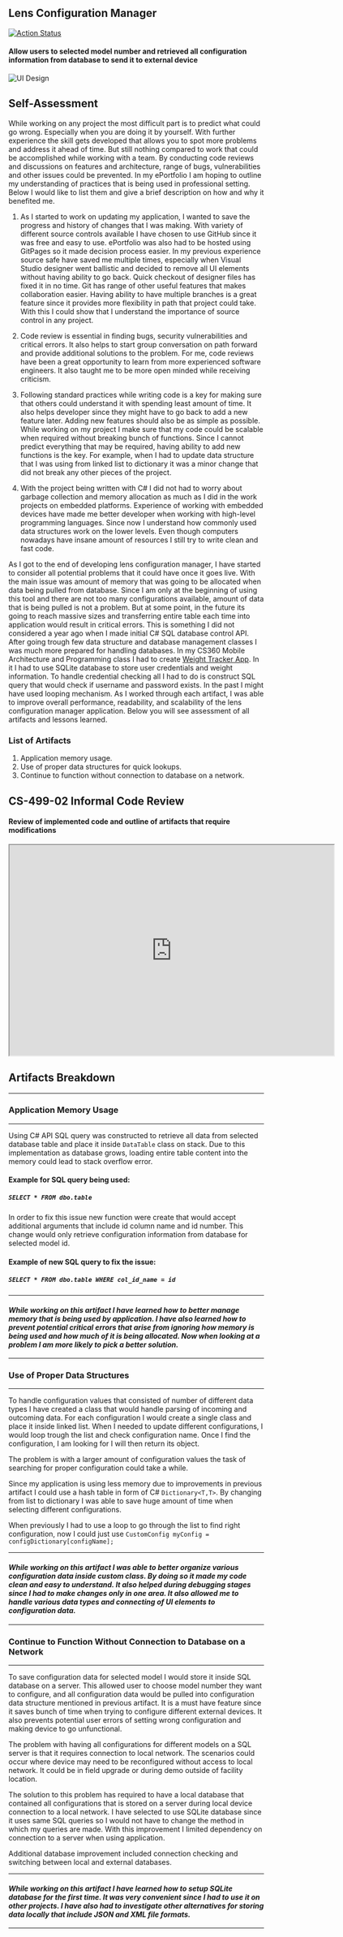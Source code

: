 ## **Lens Configuration Manager** 
[![Action Status](https://github.com/ruby/ruby/workflows/Windows/badge.svg)](https://github.com/SlavikSNHU/slavik-eportfolio/tree/master)
#### Allow users to selected model number and retrieved all configuration information from database to send it to external device
![UI Design](/GUI.PNG)
## **Self-Assessment**
While working on any project the most difficult part is to predict what could go wrong. Especially when you are doing it by yourself. With further experience the skill gets developed that allows you to spot more problems and address it ahead of time. But still nothing compared to work that could be accomplished while working with a team. By conducting code reviews and discussions on features and architecture, range of bugs, vulnerabilities and other issues could be prevented. 
In my ePortfolio I am hoping to outline my understanding of practices that is being used in professional setting. Below I would like to list them and give a brief description on how and why it benefited me.

1.	As I started to work on updating my application, I wanted to save the progress and history of changes that I was making. With variety of different source controls available I have chosen to use GitHub since it was free and easy to use. ePortfolio was also had to be hosted using GitPages so it made decision process easier. In my previous experience source safe have saved me multiple times, especially when Visual Studio designer went ballistic and decided to remove all UI elements without having ability to go back. Quick checkout of designer files has fixed it in no time. Git has range of other useful features that makes collaboration easier. Having ability to have multiple branches is a great feature since it provides more flexibility in path that project could take. With this I could show that I understand the importance of source control in any project.

2.	Code review is essential in finding bugs, security vulnerabilities and critical errors. It also helps to start group conversation on path forward and provide additional solutions to the problem. For me, code reviews have been a great opportunity to learn from more experienced software engineers. It also taught me to be more open minded while receiving criticism.

3.	Following standard practices while writing code is a key for making sure that others could understand it with spending least amount of time. It also helps developer since they might have to go back to add a new feature later. Adding new features should also be as simple as possible. While working on my project I make sure that my code could be scalable when required without breaking bunch of functions. Since I cannot predict everything that may be required, having ability to add new functions is the key. For example, when I had to update data structure that I was using from linked list to dictionary it was a minor change that did not break any other pieces of the project. 

4.	With the project being written with C# I did not had to worry about garbage collection and memory allocation as much as I did in the work projects on embedded platforms. Experience of working with embedded devices have made me better developer when working with high-level programming languages. Since now I understand how commonly used data structures work on the lower levels. Even though computers nowadays have insane amount of resources I still try to write clean and fast code.

As I got to the end of developing lens configuration manager, I have started to consider all potential problems that it could have once it goes live. With the main issue was amount of memory that was going to be allocated when data being pulled from database. Since I am only at the beginning of using this tool and there are not too many configurations available, amount of data that is being pulled is not a problem. But at some point, in the future its going to reach massive sizes and transferring entire table each time into application would result in critical errors. This is something I did not considered a year ago when I made initial C# SQL database control API. After going trough few data structure and database management classes I was much more prepared for handling databases. In my CS360 Mobile Architecture and Programming class I had to create [Weight Tracker App](https://github.com/SlavikSNHU/CS360/tree/master). In it I had to use SQLite database to store user credentials and weight information. To handle credential checking all I had to do is construct SQL query that would check if username and password exists. In the past I might have used looping mechanism. As I worked through each artifact, I was able to improve overall performance, readability, and scalability of the lens configuration manager application. Below you will see assessment of all artifacts and lessons learned.

### **List of Artifacts**
1. Application memory usage.
2. Use of proper data structures for quick lookups.
3. Continue to function without connection to database on a network.

## **CS-499-02 Informal Code Review**
#### Review of implemented code and outline of artifacts that require modifications
<iframe width="640" height="415" src="https://www.youtube.com/embed/MBTTOdIVU_U" frameborder="1" allow="accelerometer; autoplay; clipboard-write; encrypted-media; gyroscope; picture-in-picture" allowfullscreen></iframe>

##  __Artifacts Breakdown__
------------
### **Application Memory Usage**
------------
Using C# API SQL query was constructed to retrieve all data from selected database table and place it inside `DataTable` class on stack. Due to this implementation as database grows, loading entire table content into the memory could lead to stack overflow error. 
#### Example for SQL query being used:
##### ```SELECT * FROM dbo.table```

In order to fix this issue new function were create that would accept additional arguments that include id column name and id number. This change would only retrieve configuration information from database for selected model id.
#### Example of new SQL query to fix the issue:
##### ```SELECT * FROM dbo.table WHERE col_id_name = id```
------------
#### *While working on this artifact I have learned how to better manage memory that is being used by application. I have also learned how to prevent potential critical errors that arise from ignoring how memory is being used and how much of it is being allocated. Now when looking at a problem I am more likely to pick a better solution.*

------------
### **Use of Proper Data Structures**
------------
To handle configuration values that consisted of number of different data types I have created a class that would handle parsing of incoming and outcoming data. For each configuration I would create a single class and place it inside linked list. When I needed to update different configurations, I would loop trough the list and check configuration name. Once I find the configuration, I am looking for I will then return its object.

The problem is with a larger amount of configuration values the task of searching for proper configuration could take a while.

Since my application is using less memory due to improvements in previous artifact I could use a hash table in form of C# `Dictionary<T,T>`. By changing from list to dictionary I was able to save huge amount of time when selecting different configurations.

When previously I had to use a loop to go through the list to find right configuration, now I could just use `CustomConfig myConfig = configDictionary[configName];`

------------
#### *While working on this artifact I was able to better organize various configuration data inside custom class. By doing so it made my code clean and easy to understand. It also helped during debugging stages since I had to make changes only in one area. It also allowed me to handle various data types and connecting of UI elements to configuration data.*

------------
### **Continue to Function Without Connection to Database on a Network**
------------
To save configuration data for selected model I would store it inside SQL database on a server. This allowed user to choose model number they want to configure, and all configuration data would be pulled into configuration data structure mentioned in previous artifact. It is a must have feature since it saves bunch of time when trying to configure different external devices. It also prevents potential user errors of setting wrong configuration and making device to go unfunctional.

The problem with having all configurations for different models on a SQL server is that it requires connection to local network. The scenarios could occur where device may need to be reconfigured without access to local network. It could be in field upgrade or during demo outside of facility location.

The solution to this problem has required to have a local database that contained all configurations that is stored on a server during local device connection to a local network. I have selected to use SQLite database since it uses same SQL queries so I would not have to change the method in which my queries are made. With this improvement I limited dependency on connection to a server when using application.

Additional database improvement included connection checking and switching between local and external databases.

------------
#### *While working on this artifact I have learned how to setup SQLite database for the first time. It was very convenient since I had to use it on other projects. I have also had to investigate other alternatives for storing data locally that include JSON and XML file formats.*
------------



